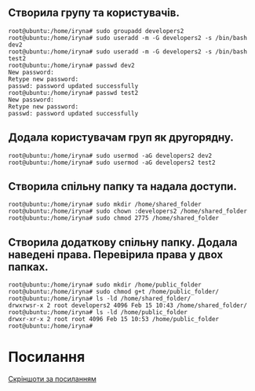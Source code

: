 ## Створила групу  та користувачів.
```
root@ubuntu:/home/iryna# sudo groupadd developers2  
root@ubuntu:/home/iryna# sudo useradd -m -G developers2 -s /bin/bash dev2
root@ubuntu:/home/iryna# sudo useradd -m -G developers2 -s /bin/bash test2
root@ubuntu:/home/iryna# passwd dev2
New password:
Retype new password:
passwd: password updated successfully
root@ubuntu:/home/iryna# passwd test2
New password:
Retype new password:
passwd: password updated successfully
```
## Додала користувачам груп як другорядну.
```
root@ubuntu:/home/iryna# sudo usermod -aG developers2 dev2
root@ubuntu:/home/iryna# sudo usermod -aG developers2 test2
```
## Створила спільну папку та надала доступи.
```
root@ubuntu:/home/iryna# sudo mkdir /home/shared_folder
root@ubuntu:/home/iryna# sudo chown :developers2 /home/shared_folder  
root@ubuntu:/home/iryna# sudo chmod 2775 /home/shared_folder  
```

## Створила додаткову спільну папку. Додала наведені права. Перевірила права у двох папках.
```
root@ubuntu:/home/iryna# sudo mkdir /home/public_folder
root@ubuntu:/home/iryna# sudo chmod g+t /home/public_folder/
root@ubuntu:/home/iryna# ls -ld /home/shared_folder/
drwxrwsr-x 2 root developers2 4096 Feb 15 10:43 /home/shared_folder/
root@ubuntu:/home/iryna# ls -ld /home/public_folder
drwxr-xr-x 2 root root 4096 Feb 15 10:53 /home/public_folder
root@ubuntu:/home/iryna#
```
# Посилання
[Скріншоти за посиланням](https://drive.google.com/drive/folders/16tNWzylZOFDx_mMfYGpNazFsPbQQAXoH?usp=sharing)


